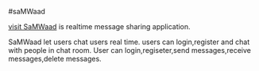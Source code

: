 #saMWaad

[visit SaMWaad](https://sam-waad.web.app/) is realtime message sharing application.

SaMWaad let users chat users real time. users can login,register and chat with people in chat room. User can login,regiseter,send messages,receive messages,delete messages.
